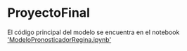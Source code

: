 # ProyectoFinal

El código principal del modelo se encuentra en el notebook ['ModeloPronosticadorRegina.ipynb'](ModeloPronosticadorRegina.ipynb)
